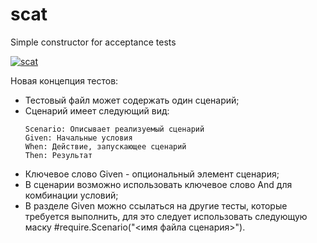 # scat

Simple constructor for acceptance tests

[![scat](https://github.com/ivorob/scat/actions/workflows/cmake.yml/badge.svg)](https://github.com/ivorob/scat/actions)

Новая концепция тестов:
* Тестовый файл может содержать один сценарий;
* Сценарий имеет следующий вид:
  ```
  Scenario: Описывает реализуемый сценарий
  Given: Начальные условия
  When: Действие, запускающее сценарий
  Then: Результат
  ```
* Ключевое слово Given - опциональный элемент сценария;
* В сценарии возможно использовать ключевое слово And для комбинации условий;
* В разделе Given можно ссылаться на другие тесты, которые требуется выполнить, для это следует использовать следующую маску #require.Scenario("<имя файла сценария>"). 
